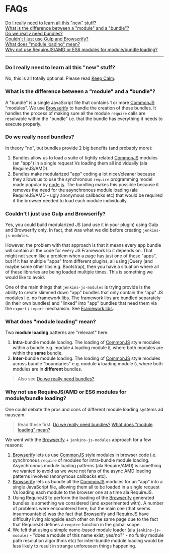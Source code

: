 # FAQs

<p>
    <a href="#do-i-really-need-to-learn-all-this-new-stuff">Do I really need to learn all this "new" stuff?</a><br/>
    <a href="#what-is-the-difference-between-a-module-and-a-bundle">What is the difference between a "module" and a "bundle"?</a><br/>
    <a href="#do-we-really-need-bundles">Do we really need bundles?</a><br/>
    <a href="#couldnt-i-just-use-gulp-and-browserify">Couldn't I just use Gulp and Browserify?</a><br/>
    <a href="#what-does-module-loading-mean">What does "module loading" mean?</a><br/>
    <a href="#why-not-use-requirejsamd-or-es6-modules-for-modulebundle-loading">Why not use RequireJS/AMD or ES6 modules for module/bundle loading?</a><br/>
</p>

<hr/>

### Do I really need to learn all this "new" stuff?
No, this is all totally optional. Please read [Keep Calm].

### What is the difference between a "module" and a "bundle"?
A "bundle" is a single JavaScript file that contains 1 or more [CommonJS] "modules". We use [Browserify] to handle the creation of these bundles. It
handles the process of making sure all the module `require` calls are resolvable within the "bundle" i.e. that the bundle
has everything it needs to execute properly.

### Do we really need bundles?
In theory "no", but bundles provide 2 big benefits (and probably more):

1. Bundles allow us to load a suite of tightly related [CommonJS] modules (an "app") in a single request Vs loading them all individually (ala RequireJS/AMD).
1. Bundles make modularized "app" coding a lot nicer/cleaner because they allows us to use the synchronous
`require` programming model made popular by [node.js]. The bundling makes this possible because it removes the need
for the asynchronous module loading (ala RequireJS/AMD - ugly anonymous callbacks etc) that would be required if the browser needed to load each module
individually.

### Couldn't I just use Gulp and Browserify?
Yes, you could build modularized JS (and use it in your plugin) using Gulp and Browserify only. In fact, that was what
we did before creating `jenkins-js-modules`.

However, the problem with that approach is that it means every app bundle will contain all the code for every JS 
Framework lib it depends on. That might not seem like a problem when a page has just one of these "apps", but if it has
multiple "apps" from different plugins, all using jQuery (and maybe some other libs e.g. Bootstrap), then you have a
situation where all of these libraries are being loaded multiple times. This is something we would like to avoid.

One of the main things that `jenkins-js-modules` is trying provide is the ability to create slimmed down "app" bundles
that only contain the "app" JS modules i.e. no framework libs. The framework libs are bundled separately
(in their own bundles) and "linked" into "app" bundles that need them via the `export` / `import` mechanism.
See [Framework libs].

### What does "module loading" mean?
Two __module loading__ patterns are "relevant" here:
  
1. __Intra__-bundle module loading. The loading of [CommonJS] style modules within a bundle e.g. module `A` loading module `B`, where both modules are within the __same__ bundle.
1. __Inter__-bundle module loading. The loading of [CommonJS] style modules across bundle "boundaries" e.g. module `A` loading module `B`, where both modules are in __different__ bundles.

> Also see <a href="#do-we-really-need-bundles">Do we really need bundles?</a>.

### Why not use RequireJS/AMD or ES6 modules for module/bundle loading?
One could debate the pros and cons of different module loading systems ad nauseam.
  
> Read these first:
> <a href="#do-we-really-need-bundles">Do we really need bundles?</a>
> <a href="#what-does-module-loading-mean">What does "module loading" mean?</a>

We went with the [Browserify] + `jenkins-js-modules` approach for a few reasons:

1. [Browserify] lets us use [CommonJS] style modules in browser code i.e. synchronous `require` of modules for intra-bundle module loading. Asynchronous module loading patterns (ala Require/AMD) is something we wanted to avoid as we were not fans of the async AMD loading patterns involved (anonymous callbacks etc).
1. [Browserify] lets us bundle all the [CommonJS] modules for an "app" into a single JavaScript file, allowing them all to be loaded in a single request Vs loading each module to the browser one at a time ala RequireJS.
1. Using RequireJS to perform the loading of the [Browserify] generated bundles is something we considered (and experimented with). A number of problems were encountered here, but the main one (that seems insurmountable) was the fact that [Browserify] and RequireJS have difficulty living alongside each other on the same page due to the fact that RequireJS defines a `require` function in the global scope.
1. We felt that using a simple name-based module loader (ala `jenkins-js-modules` - "does a module of this name exist, yes/no?" - no funky module path resolution algorithms etc) for inter-bundle module loading would be less likely to result in strange unforeseen things happening.

[Browserify]: http://browserify.org/
[CommonJS]: http://www.commonjs.org/
[node.js]: https://nodejs.org/en/
[Keep Calm]: https://github.com/tfennelly/jenkins-js-modules#keep-calm
[Framework libs]: https://github.com/tfennelly/jenkins-js-modules#framework-libs-jenkinscijs-libs